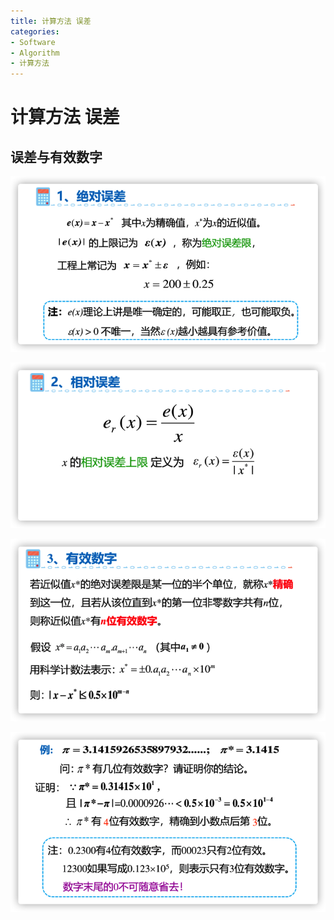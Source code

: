 ```yaml
---
title: 计算方法 误差
categories:
- Software
- Algorithm
- 计算方法
---
```

# 计算方法 误差

## 误差与有效数字

![](https://raw.githubusercontent.com/LuShan123888/Files/main/Pictures/2020-12-10-9YjvbuNWQGerL3C.png)

![](https://raw.githubusercontent.com/LuShan123888/Files/main/Pictures/2020-12-10-gtukhCN8Y5GAfUm.png)

![](https://raw.githubusercontent.com/LuShan123888/Files/main/Pictures/2020-12-10-jvQCyZsESaM1oWV.png)

![](https://raw.githubusercontent.com/LuShan123888/Files/main/Pictures/2020-12-10-jU5XOyKlmx91V7E.png)